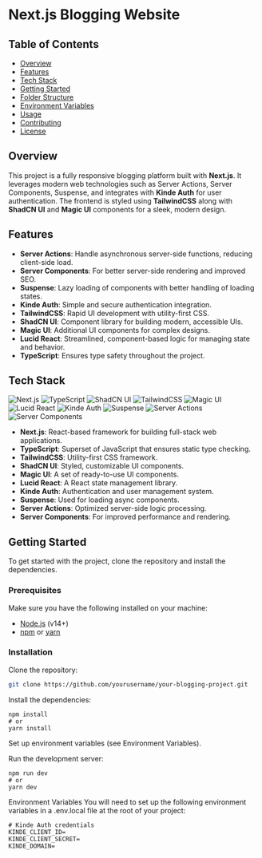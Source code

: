 # Next.js Blogging Website

## Table of Contents
- [Overview](#overview)
- [Features](#features)
- [Tech Stack](#tech-stack)
- [Getting Started](#getting-started)
- [Folder Structure](#folder-structure)
- [Environment Variables](#environment-variables)
- [Usage](#usage)
- [Contributing](#contributing)
- [License](#license)

## Overview

This project is a fully responsive blogging platform built with **Next.js**. It leverages modern web technologies such as Server Actions, Server Components, Suspense, and integrates with **Kinde Auth** for user authentication. The frontend is styled using **TailwindCSS** along with **ShadCN UI** and **Magic UI** components for a sleek, modern design.

## Features

- **Server Actions**: Handle asynchronous server-side functions, reducing client-side load.
- **Server Components**: For better server-side rendering and improved SEO.
- **Suspense**: Lazy loading of components with better handling of loading states.
- **Kinde Auth**: Simple and secure authentication integration.
- **TailwindCSS**: Rapid UI development with utility-first CSS.
- **ShadCN UI**: Component library for building modern, accessible UIs.
- **Magic UI**: Additional UI components for complex designs.
- **Lucid React**: Streamlined, component-based logic for managing state and behavior.
- **TypeScript**: Ensures type safety throughout the project.

## Tech Stack

![Next.js](https://img.shields.io/badge/Next.js-000000?style=flat&logo=nextdotjs&logoColor=white)
![TypeScript](https://img.shields.io/badge/TypeScript-007ACC?style=flat&logo=typescript&logoColor=white)
![ShadCN UI](https://img.shields.io/badge/ShadCN_UI-000000?style=flat&logo=shadcnui&logoColor=white)
![TailwindCSS](https://img.shields.io/badge/TailwindCSS-06B6D4?style=flat&logo=tailwindcss&logoColor=white)
![Magic UI](https://img.shields.io/badge/Magic_UI-FF3E00?style=flat&logo=magicui&logoColor=white)
![Lucid React](https://img.shields.io/badge/Lucid_React-61DAFB?style=flat&logo=react&logoColor=white)
![Kinde Auth](https://img.shields.io/badge/Kinde_Auth-7F4EC1?style=flat&logo=kindeauth&logoColor=white)
![Suspense](https://img.shields.io/badge/Suspense-F7DF1E?style=flat&logo=javascript&logoColor=white)
![Server Actions](https://img.shields.io/badge/Server_Actions-333333?style=flat&logo=nextdotjs&logoColor=white)
![Server Components](https://img.shields.io/badge/Server_Components-333333?style=flat&logo=nextdotjs&logoColor=white)
- **Next.js**: React-based framework for building full-stack web applications.
- **TypeScript**: Superset of JavaScript that ensures static type checking.
- **TailwindCSS**: Utility-first CSS framework.
- **ShadCN UI**: Styled, customizable UI components.
- **Magic UI**: A set of ready-to-use UI components.
- **Lucid React**: A React state management library.
- **Kinde Auth**: Authentication and user management system.
- **Suspense**: Used for loading async components.
- **Server Actions**: Optimized server-side logic processing.
- **Server Components**: For improved performance and rendering.

## Getting Started

To get started with the project, clone the repository and install the dependencies.

### Prerequisites

Make sure you have the following installed on your machine:

- [Node.js](https://nodejs.org/) (v14+)
- [npm](https://www.npmjs.com/) or [yarn](https://yarnpkg.com/)

### Installation

Clone the repository:
   ```bash
   git clone https://github.com/yourusername/your-blogging-project.git
```

Install the dependencies:
```
npm install
# or
yarn install
```
Set up environment variables (see Environment Variables).

Run the development server:
```
npm run dev
# or
yarn dev
```
Environment Variables
You will need to set up the following environment variables in a .env.local file at the root of your project:
```
# Kinde Auth credentials
KINDE_CLIENT_ID=
KINDE_CLIENT_SECRET=
KINDE_DOMAIN=
```